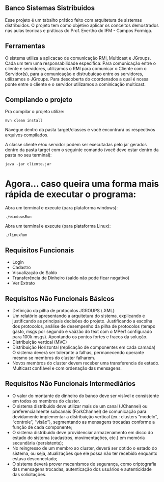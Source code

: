 ## Banco Sistemas Sistribuidos
Esse projeto é um tabalho prático feito com arquitetura de sistemas distribuidos.
O projeto tem como objetivo aplicar os conceitos demostrados nas aulas teoricas e práticas do
Prof. Evertho do IFM - Campos Formiga.

## Ferramentas
O sistema utiliza a aplicacao de comunicação RMI, Multicast e JGroups.
Cada um tem uma responsabilidade especifica:
Para comunicação entre o cliente e servidores, utilizamos o RMI para comunicar o Cliente com o Servidor(s),
para a comunicação e distrubuicao entre os servidores, utilizamos o JGroups. Para descoberta do coordenados a qual é nossa
ponte entre o cliente e o servidor utilizamos a cominicação multicast.

## Compilando o projeto

Pra compilar o projeto utilize:

    mvn clean install

Navegue dentro da pasta target/classes e você encontrará os respectivos arquivos compilados.

A classe cliente e/ou servidor podem ser executadas pelo jar gerados dentro da pasta target com o seguinte comando (você deve estar dentro da pasta no seu terminal):

    java -jar cliente.jar


# Agora... caso queira uma forma mais rápida de executar o programa:

Abra um terminal e execute (para plataforma windows):

    ./windowsRun


 Abra um terminal e execute (para plataforma Linux):
    
    ./linuxRun

## Requisitos Funcionais

- Login
- Cadastro
- Visualização de Saldo
- Transferência de Dinheiro (saldo não pode ficar negativo)
- Ver Extrato

## Requisitos Não Funcionais Básicos

- Definição da pilha de protocolos JGROUPS (.XML)
- Um relatório apresentando a arquitetura do sistema, explicando e  justificando as principais decisões do projeto.
Justificando a escolha dos protocolos, análise de desempenho da pilha de protocolos (tempo gasto, msgs por segundo e vaãzão do text com o MPerf configurado para 100k msgs).
Apontando os pontos fortes e fracos da solução.
- Distribuição vertical (MVC)
- Distribuição Horizontal (replicação de componentes em cada camada)
O sistema deverá ser tolerante a falhas, permanecendo operante mesmo se membros do cluster falharem.
- Novos membros do cluster devem receber uma transferencia de estado. Multicast confiável e com ordenação das mensagens.

## Requisitos Não Funcionais Intermediários
- O valor do montante de dinheiro do banco deve ser visível e consistente em todos os membros do cluster.
- O sistema distribuído deve utilizar mais de um canal (JChannel) ou preferencialmente subcanais
(ForkChannel) de comunicação para devidamente implementar a distribuição vertical (ex.: clusters
“modelo”, “controle”, “visão”), segmentando as mensagens trocadas conforme a função de cada
componente;
- O sistema distribuído deve providenciar armazenamento em disco do estado do sistema (cadastros,
movimentações, etc.) em memória secundária (persistente);
- No reingresso de um membro ao cluster, deverá ser obtido o estado do sistema, ou seja, atualizações
que ele possa não ter recebido enquanto estava desconectado;
- O sistema deverá prover mecanismos de segurança, como criptografia das mensagens trocadas,
autenticação dos usuários e autenticidade das solicitações.

